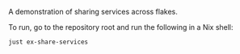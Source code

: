A demonstration of sharing services across flakes.

To run, go to the repository root and run the following in a Nix shell:

```sh
just ex-share-services
```
